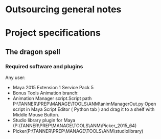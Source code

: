 # Outsourcing general notes

# Project specifications
## The dragon spell
### Required software and plugins
Any user:
- Maya 2015 Extension 1 Service Pack 5
- Bonus Tools
Animation branch:  
- Animation Manager script.Script path P:\TANNER\PREP\MANAGE\TOOLS\ANM\animManagerOut.py Open script in Maya Script Editor ( Python tab ) and drag it to a shelf with Middle Mouse Button. 
- Studio library plugin for Maya (P:\TANNER\PREP\MANAGE\TOOLS\ANM\Picker_2015_64\)
- Picker(P:\TANNER\PREP\MANAGE\TOOLS\ANM\studiolibrary\)